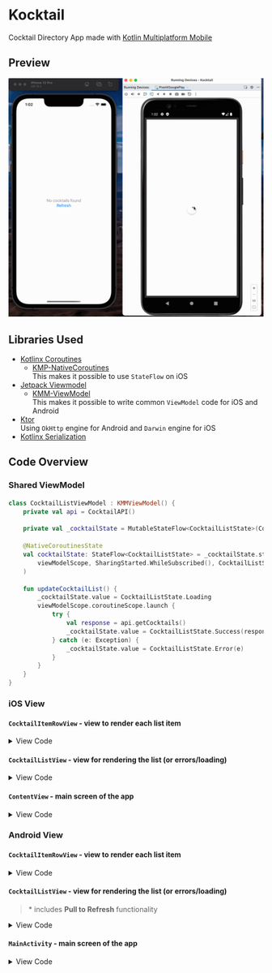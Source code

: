# Kocktail 
Cocktail Directory App made with [Kotlin Multiplatform Mobile](https://kotlinlang.org/lp/mobile/)

## Preview
![gif preview](./docs/kmp-kocktail.gif)

## Libraries Used 

- [Kotlinx Coroutines](https://github.com/Kotlin/kotlinx.coroutines)
  - [KMP-NativeCoroutines](https://github.com/rickclephas/KMP-NativeCoroutines)  
    This makes it possible to use `StateFlow` on iOS 
- [Jetpack Viewmodel](https://developer.android.com/topic/libraries/architecture/viewmodel)
  - [KMM-ViewModel](https://github.com/rickclephas/KMM-ViewModel)   
    This makes it possible to write common `ViewModel` code for iOS and Android
- [Ktor](https://ktor.io/docs/create-client.html)  
  Using `OkHttp` engine for Android and `Darwin` engine for iOS
- [Kotlinx Serialization](https://github.com/Kotlin/kotlinx.serialization)

## Code Overview 

### Shared ViewModel

```kotlin
class CocktailListViewModel : KMMViewModel() {
    private val api = CocktailAPI()

    private val _cocktailState = MutableStateFlow<CocktailListState>(CocktailListState.Empty)

    @NativeCoroutinesState
    val cocktailState: StateFlow<CocktailListState> = _cocktailState.stateIn(
        viewModelScope, SharingStarted.WhileSubscribed(), CocktailListState.Empty
    )

    fun updateCocktailList() {
        _cocktailState.value = CocktailListState.Loading
        viewModelScope.coroutineScope.launch {
            try {
                val response = api.getCocktails()
                _cocktailState.value = CocktailListState.Success(response)
            } catch (e: Exception) {
                _cocktailState.value = CocktailListState.Error(e)
            }
        }
    }
}
```

### iOS View 

#### `CocktailItemRowView` - view to render each list item 
<details>
<summary>View Code</summary>

```swift
struct CocktailItemRowView: View {
    var drink: Drink
    var body: some View {
        HStack {
            Text(drink.strDrink!)
                    .font(.title)
                    .bold()
                    .padding(10)
            Spacer()
            Text((drink.strIngredient1 ?? "") + "," + (drink.strIngredient2 ?? ""))
                    .font(.caption)
                    .padding(10)
            Spacer()
            Text(drink.strCategory!)
                    .font(.body)
                    .foregroundColor(.gray)
                    .padding(10)
        }
    }
}
```
</details>

#### `CocktailListView` - view for rendering the list (or errors/loading)
<details>
<summary>View Code</summary>

```swift
struct CocktailListView: View {
    var state: CocktailListState
    var onRefresh: () -> Void

    var body: some View {
        VStack {
            switch state {
            case is CocktailListState.Error:
                Text((state as! CocktailListState.Error).error.message ?? "Error")
                        .foregroundColor(.red);
            case is CocktailListState.Empty:
                VStack {
                    Text("No cocktails found")
                            .foregroundColor(.gray)
                    Button(action: onRefresh) {
                        Text("Refresh")
                    }
                }
            case is CocktailListState.Loading:
                ProgressView()
            case is CocktailListState.Success:
                List((state as! CocktailListState.Success).cocktails.drinks, id: \.idDrink) { drink in
                    CocktailItemRowView(drink: drink)
                }
            default:
                Text("Unknown state")
            }

        }
    }
}

```
</details>

#### `ContentView` - main screen of the app 

<details>
<summary>View Code</summary>

```swift
struct ContentView: View {
	@ObservedViewModel var viewModel = CocktailListViewModel()

	var body: some View {
		CocktailListView(state: viewModel.cocktailState, onRefresh: {
			viewModel.updateCocktailList()
		})
	}
}
``` 
</details>


### Android View 

#### `CocktailItemRowView` - view to render each list item

<details>
<summary>View Code</summary>

```kotlin
@Composable
fun CocktailItemRowView(drink: Drink) {
    Surface(
        modifier = Modifier
            .fillMaxWidth()
            .padding(4.dp),
        elevation = 4.dp,
    ) {
        Row(
            verticalAlignment = Alignment.CenterVertically,
        ) {
            Text(
                text = drink.strDrink ?: "", Modifier.padding(12.dp),
                style = KocktailUIConfig.typography().subtitle1
            )
            Column(
                modifier = Modifier.weight(1f),
            ) {
                Text(
                    text = arrayOf(
                        drink.strIngredient1,
                        drink.strIngredient2,
                        drink.strIngredient3
                    ).joinToString(",") { it ?: "" },
                    Modifier.padding(12.dp),
                    style = KocktailUIConfig.typography().caption,
                )
            }
            Text(
                text = drink.strCategory ?: "", Modifier.padding(12.dp),
                style = KocktailUIConfig.typography().subtitle2
            )
        }
    }
}
```
</details>

#### `CocktailListView` - view for rendering the list (or errors/loading)
> \* includes **Pull to Refresh** functionality

<details>
<summary>View Code</summary>

```kotlin
@OptIn(ExperimentalMaterialApi::class)
@Composable
fun CocktailListView(
    state: CocktailListState,
    onRefresh: () -> Unit,
    pullRefreshState: PullRefreshState = rememberPullRefreshState(
        refreshing = state is CocktailListState.Loading,
        onRefresh = onRefresh
    ),
) {
    Box(
        modifier = Modifier
            .fillMaxSize()
            .pullRefresh(
                state = pullRefreshState,
                enabled = true
            )
    ) {
        when (state) {
            is CocktailListState.Success -> {
                LazyColumn {
                    items(
                        items = state.cocktails.drinks,
                        itemContent = { CocktailItemRowView(drink = it) },
                        key = { it.idDrink!! },
                    )
                }

            }

            is CocktailListState.Error -> {
                Text(text = "Error: ${state.error.message}")
            }

            CocktailListState.Loading -> {
                PullRefreshIndicator(
                    modifier = Modifier.align(Alignment.Center),
                    refreshing = true,
                    state = pullRefreshState
                )
            }

            CocktailListState.Empty -> {
                Button(
                    onClick = onRefresh,
                    modifier = Modifier.align(Alignment.Center)
                ) {
                    Text(text = "Tap to refresh")
                }
            }
        }
    }
}
```
</details>

#### `MainActivity` - main screen of the app

<details>
<summary>View Code</summary>

```kotlin
class MainActivity : ComponentActivity() {
    val viewModel: CocktailListViewModel by viewModels()
    override fun onCreate(savedInstanceState: Bundle?) {
        super.onCreate(savedInstanceState)
        setContent {
            KocktailUIConfig.Theme {
                val state = viewModel.cocktailState.collectAsState()
                CocktailListView(
                    state = state.value,
                    onRefresh = { viewModel.updateCocktailList() }
                )
            }
        }
    }
}

```
</details>